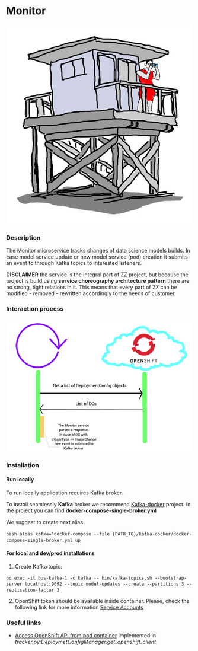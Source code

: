 # Monitor

![alt text][logo]

[logo]: img/lifeguard%20tower.png "Title"

### Description
The Monitor microservice tracks changes of data science models builds. In case 
model service update or new model service (pod) creation it submits an event to
through Kafka topics to interested listeners.

**DISCLAIMER** the service is the integral part of ZZ project, but because the 
project is build using **service choreography architecture pattern** there are 
no strong, tight relations in it. This means that every part of ZZ can be 
modified - removed - rewritten accordingly to the needs of customer.

### Interaction process


![alt text][schema]

[schema]: img/how%20monitor%20is%20working.png "Title"

  
### Installation

#### Run locally


To run locally application requires Kafka broker.

To install seamlessly **Kafka** broker we recommend 
[Kafka-docker](https://github.com/wurstmeister/kafka-docker) project. 
In the project you can find **docker-compose-single-broker.yml**

We suggest to create next alias

```bash alias kafka="docker-compose --file {PATH_TO}/kafka-docker/docker-compose-single-broker.yml up```

#### For local and dev/prod installations

  1. Create Kafka topic:
  
    oc exec -it bus-kafka-1 -c kafka -- bin/kafka-topics.sh --bootstrap-server localhost:9092 --topic model-updates --create --partitions 3 --replication-factor 3
    
  2. OpenShift token should be available inside container. Please, check the following
  link for more information [Service Accounts](https://docs.openshift.com/container-platform/3.11/dev_guide/service_accounts.html)
 
 
### Useful links
- [Access OpenShift API from pod container](https://developers.redhat.com/blog/2019/07/25/controlling-red-hat-openshift-from-an-openshift-pod/)
  implemented in _tracker.py:DeploymetConfigManager.get_openshift_client_